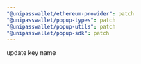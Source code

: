 ```yaml
---
"@unipasswallet/ethereum-provider": patch
"@unipasswallet/popup-types": patch
"@unipasswallet/popup-utils": patch
"@unipasswallet/popup-sdk": patch
---
```


update key name
